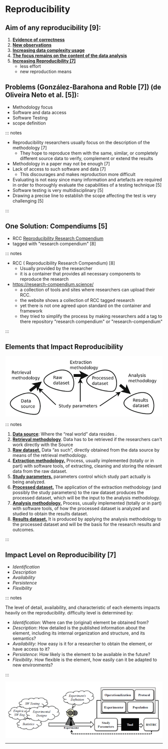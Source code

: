 # Reproducibility

## Aim of any reproducibility [9]:

1.  **<u>Evidence of correctness</u>**
2.  **<u>New observations</u>**
3.  **<u>Increasing data complexity usage</u>**
4.  **<u>The focus remains on the content of the data analysis</u>** 
5.  **<u>Increasing Reproducibility [7]</u>**
    - less effort
    - new reproduction means

## Problems (González-Barahona and Roble [7]) (de Oliveira Neto et al. [5]):

- Methodology focus
- Software and data access
- Software Testing
- scope definition

::: notes

- Reproducibility researchers usually focus on the description of the methodology [7]
	- They hope to reproduce them with the same, similar, or completely different source data to verify, complement or extend the results
- Methodology in a paper may not be enough [7]
- Lack of access to such software and data [7]
  - This discourages and makes reproduction more difficult
- Evaluating is not easy since many information and artefacts are required in order to thoroughly evaluate the capabilities of a testing technique [5]
- Software testing is very multidisciplinary [5]
- Drawing a precise line to establish the scope affecting the test is very challenging [5]

:::

## One Solution: Compendiums [5]

- RCC  [Reproducibility Research Compendium](https://research-compendium.science/)
- tagged with "research compendium"  [8]

::: notes

- RCC ( Reproducibility Research Compendium) [8]
	- Usually provided by the researcher
	- it is a container that provides all necessary components to reproduce the research
- https://research-compendium.science/ 
	- a collection of tools and sites where researchers can upload their RCC. 
	- the website shows a collection of RCC tagged research
	- yet there is not one agreed upon standard on the container and framework 
	- they tried to simplify the process by making researchers add a tag to there repository "research compendium" or "research-compendium"
	

:::

## Elements that Impact Reproducibility

![Fig. 3 Elements with an impact on reproducibility, organized according to their relationships during the research process (7)](./reproducibilityElements.bmp)

::: notes

1. **<u>Data source</u>**: Where the “real world” data resides .
2. **<u>Retrieval methodology</u>**. Data has to be retrieved if the researchers can't work directly with the Source
3. **<u>Raw dataset.</u>** Data “as such”, directly obtained from the data source by means of the retrieval methodology. 
4. **<u>Extraction methodology.</u>** Process, usually implemented (totally or in part) with software tools, of extracting, cleaning and storing the relevant data from the raw dataset.
5. **<u>Study parameters.</u>**  parameters control which study part actually is being analyzed. 
6. **<u>Processed dataset.</u>** The application of the extraction methodology (and possibly the study parameters) to the raw dataset produces the processed dataset, which will be the input to the analysis methodology. 
7. **<u>Analysis methodology.</u>** Process, usually implemented (totally or in part) with software tools, of how the processed dataset is analyzed and studied to obtain the results dataset.
8. **<u>Results dataset.</u>** It is produced by applying the analysis methodology to the processed dataset and will be the basis for the research results and outcomes. 

:::

## Impact Level on Reproducibility [7]

- *Identification*
- *Description*
- *Availability*
- *Persistence*
- *Flexibility*

::: notes

The level of detail, availability, and characteristic  of each elements impacts heavily on the reproducibility.
difficulty level is determined by:

- *Identification*: Where can the (original) element be obtained from?
- *Description*: How detailed is the published information about the element, including its internal organization and structure, and its semantics?
- *Availability*: How easy is it for a researcher to obtain the element, or have access to it?
- *Persistence*: How likely is the element to be available in the future?
- *Flexibility*. How flexible is the element, how easily can it be adapted to new environments?

:::

![Fig. 4. Proposed reproducible research initiative for evaluation (7)](./RSTRCfig1.png)

---